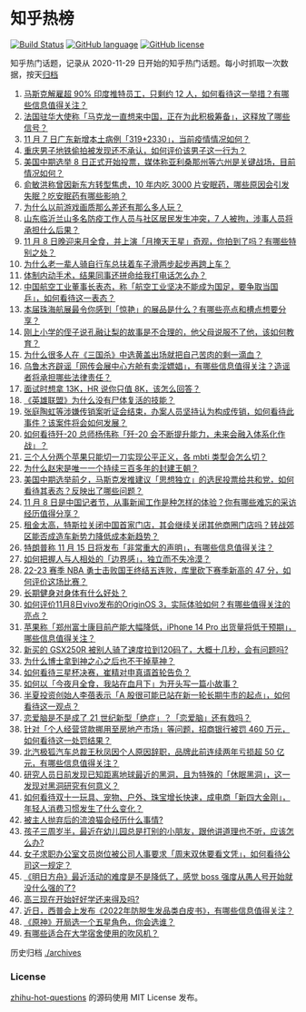 # 知乎热榜
[![Build Status](https://github.com/ToWeLong/zhihu-hot-questions/workflows/CI/badge.svg)](https://github.com/ToWeLong/zhihu-hot-questions/actions)
[![GitHub language](https://img.shields.io/badge/language-golang-orange.svg)](https://golang.org/)
[![GitHub license](https://img.shields.io/github/license/ToWeLong/zhihu-hot-questions)](https://github.com/ToWeLong/zhihu-hot-questions/blob/main/LICENSE)

知乎热门话题，记录从 2020-11-29 日开始的知乎热门话题。每小时抓取一次数据，按天[归档](./archives)

<!-- BEGIN -->

1. [马斯克解雇超 90% 印度推特员工，只剩约 12 人，如何看待这一举措？有哪些信息值得关注？](https://www.zhihu.com/question/565234868)
1. [法国驻华大使称「马克龙一直想来中国，正在为此积极筹备」，这释放了哪些信号？](https://www.zhihu.com/question/565221840)
1. [11 月 7 日广东新增本土病例「319+2330」，当前疫情情况如何？](https://www.zhihu.com/question/565344460)
1. [重庆男子地铁偷拍被发现还不承认，如何评价该男子这一行为？](https://www.zhihu.com/question/564992770)
1. [美国中期选举 8 日正式开始投票，媒体称亚利桑那州等六州是关键战场，目前情况如何？](https://www.zhihu.com/question/565349675)
1. [俞敏洪称曾因新东方转型焦虑，10 年内吃 3000 片安眠药，哪些原因会引发失眠？吃安眠药有哪些影响？](https://www.zhihu.com/question/565341482)
1. [为什么以前游戏画质那么差还有那么多人玩？](https://www.zhihu.com/question/554766432)
1. [山东临沂兰山多名防疫工作人员与社区居民发生冲突，7 人被拘，涉事人员将承担什么后果？](https://www.zhihu.com/question/565355891)
1. [11 月 8 日晚迎来月全食，并上演「月掩天王星」奇观，你拍到了吗？有哪些特别之处？](https://www.zhihu.com/question/565165374)
1. [为什么老一辈人骑自行车总扶着车子滑两步起步再跨上车？](https://www.zhihu.com/question/59332686)
1. [体制内动手术，结果同事还拼命给我打电话怎么办？](https://www.zhihu.com/question/564840070)
1. [中国航空工业董事长表态，称「航空工业坚决不能成为国足，要争取当国乒」，如何看待这一表态？](https://www.zhihu.com/question/565229141)
1. [本届珠海航展最令你感到「惊艳」的展品是什么？有哪些亮点和槽点想要分享？](https://www.zhihu.com/question/565167719)
1. [刚上小学的侄子说孔融让梨的故事是不合理的，他父母说服不了他，该如何教育？](https://www.zhihu.com/question/564566255)
1. [为什么很多人在《三国杀》中选黄盖出场就把自己苦肉的剩一滴血？](https://www.zhihu.com/question/488604417)
1. [乌鲁木齐辟谣「网传会展中心方舱有卖淫嫖娼」，有哪些信息值得关注？造谣者将承担哪些法律责任？](https://www.zhihu.com/question/565369040)
1. [面试时想拿 13K，HR 说你只值 8K，该怎么回答？](https://www.zhihu.com/question/545976978)
1. [《英雄联盟》为什么没有尸体复活的技能？](https://www.zhihu.com/question/456810195)
1. [张庭陶虹等涉嫌传销案听证会结束，办案人员坚持认为构成传销，如何看待此事件？该案件将会如何发展？](https://www.zhihu.com/question/565364170)
1. [如何看待歼-20 总师杨伟称「歼-20 会不断提升能力，未来会融入体系化作战」？](https://www.zhihu.com/question/565202108)
1. [三个人分两个苹果只能切一刀实现公平正义，各 mbti 类型会怎么切？](https://www.zhihu.com/question/564913859)
1. [为什么赵宋是唯一一个持续三百多年的封建王朝？](https://www.zhihu.com/question/412289682)
1. [美国中期选举前夕，马斯克发推建议「思想独立」的选民投票给共和党，如何看待其表态？反映出了哪些问题？](https://www.zhihu.com/question/565353957)
1. [11 月 8 日是中国记者节，从事新闻工作是种怎样的体验？你有哪些难忘的采访经历值得分享？](https://www.zhihu.com/question/564217193)
1. [租金太高，特斯拉关闭中国首家门店，其会继续关闭其他商圈门店吗？转战郊区能否成造车新势力降低成本新趋势？](https://www.zhihu.com/question/564329520)
1. [特朗普称 11 月 15 日将发布「非常重大的声明」，有哪些信息值得关注？](https://www.zhihu.com/question/565372054)
1. [如何把握人与人相处的「边界感」，独立而不失冷漠？](https://www.zhihu.com/question/463999564)
1. [22-23 赛季 NBA 勇士击败国王终结五连败，库里砍下赛季新高的 47 分，如何评价这场比赛？](https://www.zhihu.com/question/565356916)
1. [长期健身对身体有什么好处？](https://www.zhihu.com/question/561938193)
1. [如何评价11月8日vivo发布的OriginOS 3，实际体验如何？有哪些值得关注的亮点？](https://www.zhihu.com/question/565356055)
1. [苹果称「郑州富士康目前产能大幅降低，iPhone 14 Pro 出货量将低于预期」，哪些信息值得关注？](https://www.zhihu.com/question/565162163)
1. [新买的 GSX250R 被别人骑了速度拉到120码了，大概十几秒，会有问题吗?](https://www.zhihu.com/question/553801140)
1. [为什么博士拿到神之心之后也不干掉草神？](https://www.zhihu.com/question/565350857)
1. [如何看待三星杯决赛，崔精对申真谞首轮告负？](https://www.zhihu.com/question/565176903)
1. [如何以「今夜月全食，我站在血月下」为开头写一篇小故事？](https://www.zhihu.com/question/565399244)
1. [半夏投资创始人李蓓表示「A 股很可能已站在新一轮长期牛市的起点」，如何看待这一观点？](https://www.zhihu.com/question/565198211)
1. [恋爱脑是不是成了 21 世纪新型「绝症」？「恋爱脑」还有救吗？](https://www.zhihu.com/question/565145412)
1. [针对「个人经营贷款挪用至房地产市场」等问题，招商银行被罚 460 万元，如何看待这一处罚结果？](https://www.zhihu.com/question/565156556)
1. [北汽极狐汽车总裁王秋凤因个人原因辞职，品牌此前连续两年亏损超 50 亿元，有哪些信息值得关注？](https://www.zhihu.com/question/565168567)
1. [研究人员日前发现已知距离地球最近的黑洞，且为特殊的「休眠黑洞」，这一发现对黑洞研究有何意义？](https://www.zhihu.com/question/565008909)
1. [如何看待双十一玩具、宠物、户外、珠宝增长快速，成电商「新四大金刚」，年轻人消费习惯发生了什么变化？](https://www.zhihu.com/question/565179716)
1. [被主人抛弃后的流浪猫会经历什么事情?](https://www.zhihu.com/question/467836145)
1. [孩子三周岁半，最近在幼儿园总是打别的小朋友，跟他讲道理也不听，应该怎么办?](https://www.zhihu.com/question/536639835)
1. [女子求职办公室文员岗位被公司人事要求「周末双休要看文凭」，如何看待公司这一规定？](https://www.zhihu.com/question/564424649)
1. [《明日方舟》最近活动的难度是不是降低了，感觉 boss 强度从愚人号开始就没什么强的了?](https://www.zhihu.com/question/564986222)
1. [高三现在开始好好学还来得及吗?](https://www.zhihu.com/question/565036387)
1. [近日，西普会上发布《2022年防脱生发品类白皮书》，有哪些信息值得关注？](https://www.zhihu.com/question/565006773)
1. [《原神》开局选一个五星角色，你会选谁？](https://www.zhihu.com/question/527763115)
1. [有哪些适合在大学宿舍使用的吹风机？](https://www.zhihu.com/question/341939348)

<!-- END -->

历史归档 [./archives](./archives)


### License
[zhihu-hot-questions](https://github.com/towelong/zhihu-hot-questions) 的源码使用 MIT License 发布。